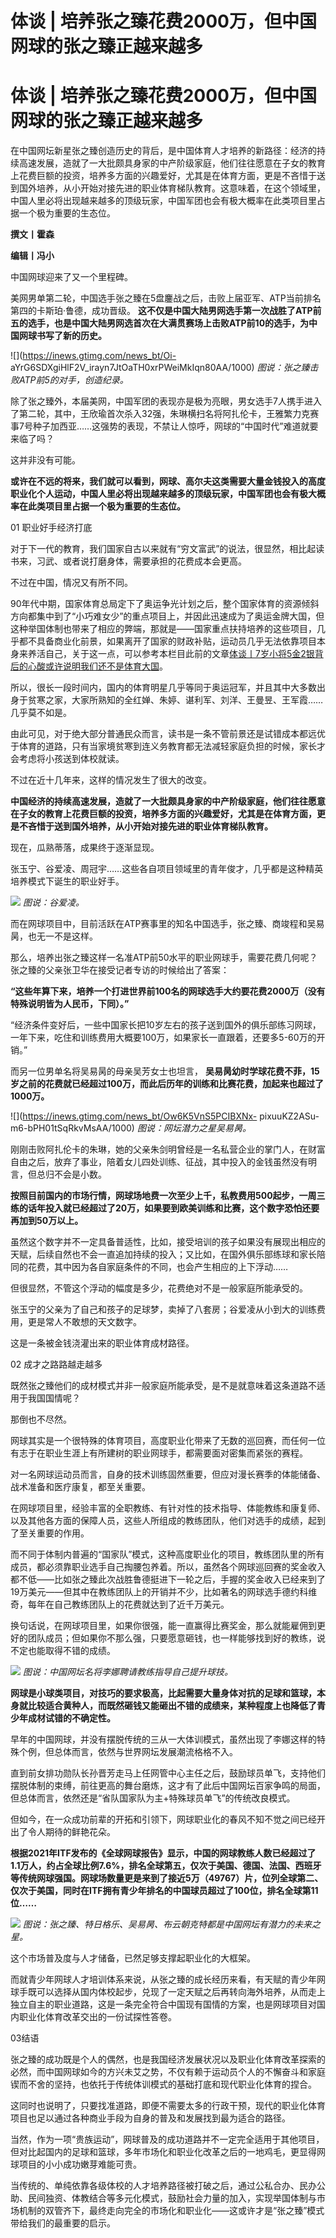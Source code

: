# 体谈 | 培养张之臻花费2000万，但中国网球的张之臻正越来越多

# 体谈 | 培养张之臻花费2000万，但中国网球的张之臻正越来越多

在中国网坛新星张之臻创造历史的背后，是中国体育人才培养的新路径：经济的持续高速发展，造就了一大批颇具身家的中产阶级家庭，他们往往愿意在子女的教育上花费巨额的投资，培养多方面的兴趣爱好，尤其是在体育方面，更是不吝惜于送到国外培养，从小开始对接先进的职业体育梯队教育。这意味着，在这个领域里，中国人里必将出现越来越多的顶级玩家，中国军团也会有极大概率在此类项目里占据一个极为重要的生态位。

**撰文丨霍森**

**编辑丨冯小**

中国网球迎来了又一个里程碑。

美网男单第二轮，中国选手张之臻在5盘鏖战之后，击败上届亚军、ATP当前排名第四的卡斯珀·鲁德，成功晋级。
**这不仅是中国大陆男网选手第一次战胜了ATP前五的选手，也是中国大陆男网选首次在大满贯赛场上击败ATP前10的选手，为中国网球书写了新的历史。**

![](https://inews.gtimg.com/news_bt/Oi-
aYrG6SDXgiHlF2V_irayn7JtOaTH0xrPWeiMkIqn80AA/1000) _图说：张之臻击败ATP前5的对手，创造纪录。_

除了张之臻外，本届美网，中国军团的表现亦是极为亮眼，男女选手7人携手进入了第二轮，其中，王欣瑜首次杀入32强，朱琳横扫名将阿扎伦卡，王雅繁力克赛事7号种子加西亚……这强势的表现，不禁让人惊呼，网球的“中国时代”难道就要来临了吗？

这并非没有可能。

**或许在不远的将来，我们就可以看到，网球、高尔夫这类需要大量金钱投入的高度职业化个人运动，中国人里必将出现越来越多的顶级玩家，中国军团也会有极大概率在此类项目里占据一个极为重要的生态位。**

01 职业好手经济打底

对于下一代的教育，我们国家自古以来就有“穷文富武”的说法，很显然，相比起读书来，习武、或者说打磨身体，需要承担的花费成本会更高。

不过在中国，情况又有所不同。

90年代中期，国家体育总局定下了奥运争光计划之后，整个国家体育的资源倾斜方向都集中到了“小巧难女少”的重点项目上，并因此迅速成为了奥运金牌大国，但这种举国体制也带来了相应的弊端，那就是——国家重点扶持培养的这些项目，几乎都不具备商业化前景，如果离开了国家的财政补贴，运动员几乎无法依靠项目本身来养活自己，关于这一点，可以参考本栏目此前的文章[体谈丨7岁小将5金2银背后的心酸或许说明我们还不是体育大国](https://new.qq.com/rain/a/20230820A03IXT00)。

所以，很长一段时间内，国内的体育明星几乎等同于奥运冠军，并且其中大多数出身于贫寒之家，大家所熟知的全红婵、朱婷、谌利军、刘洋、王曼昱、王军霞……几乎莫不如是。

由此可见，对于绝大部分普通民众而言，读书是一条不管前景还是试错成本都远优于体育的道路，只有当家境贫寒到连义务教育都无法减轻家庭负担的时候，家长才会考虑将小孩送到体校就读。

不过在近十几年来，这样的情况发生了很大的改变。

**中国经济的持续高速发展，造就了一大批颇具身家的中产阶级家庭，他们往往愿意在子女的教育上花费巨额的投资，培养多方面的兴趣爱好，尤其是在体育方面，更是不吝惜于送到国外培养，从小开始对接先进的职业体育梯队教育。**

现在，瓜熟蒂落，成果终于逐渐显现。

张玉宁、谷爱凌、周冠宇……这些各自项目领域里的青年俊才，几乎都是这种精英培养模式下诞生的职业好手。

![](https://inews.gtimg.com/news_bt/OGEvLAA7foHRvHrV61En6Gogr0C5B8nxQUg7T27BkvebsAA/1000)
_图说：谷爱凌。_

而在网球项目中，目前活跃在ATP赛事里的知名中国选手，张之臻、商竣程和吴易昺，也无一不是这样。

那么，培养出张之臻这样一名准ATP前50水平的职业网球手，需要花费几何呢？张之臻的父亲张卫华在接受记者专访的时候给出了答案：

**“这些年算下来，培养一个打进世界前100名的网球选手大约要花费2000万（没有特殊说明皆为人民币，下同）。”**

“经济条件变好后，一些中国家长把10岁左右的孩子送到国外的俱乐部练习网球，一年下来，吃住和训练费用大概要100万，如果家长一直跟着，还要多5-60万的开销。”

而另一位男单名将吴易昺的母亲吴芳女士也坦言，
**吴易昺幼时学球花费不菲，15岁之前的花费就已经超过100万，而此后历年的训练和比赛花费，加起来也超过了1000万。**

![](https://inews.gtimg.com/news_bt/Ow6K5VnS5PCIBXNx-
pixuuKZ2ASu-m6-bPH01tSqRkvMsAA/1000) _图说：网坛潜力之星吴易昺。_

刚刚击败阿扎伦卡的朱琳，她的父亲朱剑明曾经是一名私营企业的掌门人，在财富自由之后，放弃了事业，陪着女儿四处训练、征战，其中投入的金钱虽然没有明言，但总归不会是小数。

**按照目前国内的市场行情，网球场地费一次至少上千，私教费用500起步，一周三练的话年投入就已经超过了20万，如果要到欧美训练和比赛，这个数字恐怕还要再加到50万以上。**

虽然这个数字并不一定具备普适性，比如，接受培训的孩子如果没有展现出相应的天赋，后续自然也不会一直追加持续的投入；又比如，在国外俱乐部练球和家长陪同的花费，其中因为各自家庭条件的不同，也会产生相应的上下浮动……

但很显然，不管这个浮动的幅度是多少，花费绝对不是一般家庭所能承受的。

张玉宁的父亲为了自己和孩子的足球梦，卖掉了八套房；谷爱凌从小到大的训练费用，更是常人不敢想的天文数字。

这是一条被金钱浇灌出来的职业体育成材路径。

02 成才之路路越走越多

既然张之臻他们的成材模式并非一般家庭所能承受，是不是就意味着这条道路不适用于我国国情呢？

那倒也不尽然。

网球其实是一个很特殊的体育项目，高度职业化带来了无数的巡回赛，而任何一位有志于在职业生涯上有所建树的职业网球手，都需要面对密集而紧张的赛程。

对一名网球运动员而言，自身的技术训练固然重要，但应对漫长赛季的体能储备、战术准备和医疗康复，都至关重要。

在网球项目里，经验丰富的全职教练、有针对性的技术指导、体能教练和康复师、以及其他各方面的保障人员，这些人所组成的教练团队，他们对选手的成绩，起到了至关重要的作用。

而不同于体制内普遍的“国家队”模式，这种高度职业化的项目，教练团队里的所有成员，都必须靠职业选手自己掏腰包养着。所以，虽然各个网球巡回赛的奖金收入都不低——比如张之臻此次战胜鲁德挺进下一轮之后，手握的奖金收入已经来到了19万美元——但其中在教练团队上的开销并不少，比如著名的网球选手德约科维奇，每年在自己教练团队上的花费就达到了近千万美元。

换句话说，在网球项目里，如果你很强，能一直赢得比赛奖金，那么就能雇佣到更好的团队成员；但如果你不那么强，只要愿意砸钱，也一样能够找到好的教练，说不定也能取得不错的成绩。

![](https://inews.gtimg.com/news_bt/OTFZbjklX7ltfN348R5kykzqf2DV79BwrxUO1-uAHsTFgAA/1000)
_图说：中国网坛名将李娜聘请教练指导自己提升球技。_

**网球是小球类项目，对技巧的要求极高，比起需要大量身体对抗的足球和篮球，本身就比较适合黄种人，而既然砸钱又能砸出不错的成绩来，某种程度上也降低了青少年成材试错的不确定性。**

早年的中国网球，并没有摆脱传统的三从一大体训模式，虽然出现了李娜这样的特殊个例，但总体而言，依然与世界网坛发展潮流格格不入。

直到前女排功勋队长孙晋芳走马上任网管中心主任之后，鼓励球员单飞，支持他们摆脱体制的束缚，前往更高的舞台磨炼，这才有了此后中国网坛百家争鸣的局面，但总体而言，依然还是“省队国家队为主+特殊球员单飞”的传统改良模式。

但如今，在一众成功前辈的开拓和引领下，网球职业化的春风不知不觉之间已经开出了令人期待的鲜艳花朵。

**根据2021年ITF发布的《全球网球报告》显示，中国的网球教练人数已经超过了1.1万人，约占全球比例7.6%，排名全球第五，仅次于美国、德国、法国、西班牙等传统网球强国。网球场数量更是来到了接近5万（49767）片，位列全球第二、仅次于美国，同时在ITF拥有青少年排名的中国球员超过了100位，排名全球第11位……**

![](https://inews.gtimg.com/news_bt/OgCCdN74EkLIUrWbQUPMFfwP4T73jBHqBKYszZG81XarUAA/1000)
_图说：张之臻、特日格乐、吴易昺、布云朝克特都是中国网坛有潜力的未来之星。_

这个市场普及度与人才储备，已然足够支撑起职业化的大框架。

而就青少年网球人才培训体系来说，从张之臻的成长经历来看，有天赋的青少年网球手既可以选择从国内体校起步，兑现了一定天赋之后再转向海外培养，从而走上独立自主的职业道路，这是一条完全符合中国现有国情的方案，也是网球项目对国内职业化体育改革交出的一份试探性答卷。

03结语

张之臻的成功既是个人的偶然，也是我国经济发展状况以及职业化体育改革探索的必然，而中国网球如今的方兴未艾之势，不仅有赖于运动员个人的不懈奋斗和家庭锲而不舍的坚持，也依托于传统体训模式的基础打底和现代职业化体育的捏合。

这同时也说明了，只要找准道路，即便不需要太多的行政干预，现代的职业化体育项目也足以通过各种商业手段为自身的普及和发展找到最为适合的路径。

当然，作为一项“贵族运动”，网球普及的成功道路并不一定完全适用于其他项目，但对比起国内的足球和篮球，多年市场化和职业化改革之后的一地鸡毛，更显得网球项目的小小成功嫩芽难能可贵。

当传统的、单纯依靠各级体校的人才培养路径被打破之后，通过公私合办、民办公助、民间独资、体教结合等多元化模式，鼓励社会力量的加入，实现举国体制与市场机制的双管齐下，最终走向完全的市场化和职业化——这或许才是“张之臻”模式带给我们的最重要的启示。

